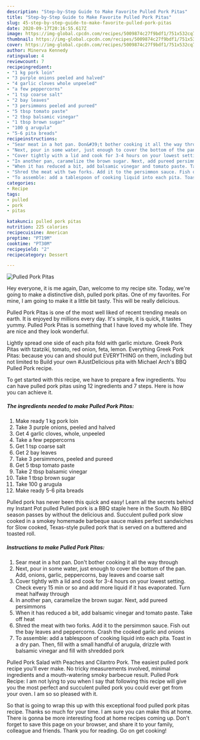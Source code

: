 ```yaml
---
description: "Step-by-Step Guide to Make Favorite Pulled Pork Pitas"
title: "Step-by-Step Guide to Make Favorite Pulled Pork Pitas"
slug: 45-step-by-step-guide-to-make-favorite-pulled-pork-pitas
date: 2020-09-17T20:16:55.617Z
image: https://img-global.cpcdn.com/recipes/5009874c27f9bdf1/751x532cq70/pulled-pork-pitas-recipe-main-photo.jpg
thumbnail: https://img-global.cpcdn.com/recipes/5009874c27f9bdf1/751x532cq70/pulled-pork-pitas-recipe-main-photo.jpg
cover: https://img-global.cpcdn.com/recipes/5009874c27f9bdf1/751x532cq70/pulled-pork-pitas-recipe-main-photo.jpg
author: Minerva Kennedy
ratingvalue: 4
reviewcount: 7
recipeingredient:
- "1 kg pork loin"
- "3 purple onions peeled and halved"
- "4 garlic cloves whole unpeeled"
- "a few peppercorns"
- "1 tsp coarse salt"
- "2 bay leaves"
- "3 persimmons peeled and pureed"
- "5 tbsp tomato paste"
- "2 tbsp balsamic vinegar"
- "1 tbsp brown sugar"
- "100 g arugula"
- "5-6 pita breads"
recipeinstructions:
- "Sear meat in a hot pan. Don&#39;t bother cooking it all the way through"
- "Next, pour in some water, just enough to cover the bottom of the pan. Add, onions, garlic, peppercorns, bay leaves and coarse salt"
- "Cover tightly with a lid and cook for 3-4 hours on your lowest setting. Check every 15 min or so and add more liquid if it has evaporated. Turn meat halfway through"
- "In another pan, caramelize the brown sugar. Next, add pureed persimmons"
- "When it has reduced a bit, add balsamic vinegar and tomato paste. Take off heat"
- "Shred the meat with two forks. Add it to the persimmon sauce. Fish out the bay leaves and peppercorns. Crash the cooked garlic and onions"
- "To assemble: add a tablespoon of cooking liquid into each pita. Toast in a dry pan. Then, fill with a small handful of arugula, drizzle with balsamic vinegar and fill with shredded pork"
categories:
- Recipe
tags:
- pulled
- pork
- pitas

katakunci: pulled pork pitas 
nutrition: 225 calories
recipecuisine: American
preptime: "PT19M"
cooktime: "PT30M"
recipeyield: "2"
recipecategory: Dessert

---
```



![Pulled Pork Pitas](https://img-global.cpcdn.com/recipes/5009874c27f9bdf1/751x532cq70/pulled-pork-pitas-recipe-main-photo.jpg)

Hey everyone, it is me again, Dan, welcome to my recipe site. Today, we're going to make a distinctive dish, pulled pork pitas. One of my favorites. For mine, I am going to make it a little bit tasty. This will be really delicious.

Pulled Pork Pitas is one of the most well liked of recent trending meals on earth. It is enjoyed by millions every day. It's simple, it is quick, it tastes yummy. Pulled Pork Pitas is something that I have loved my whole life. They are nice and they look wonderful.

Lightly spread one side of each pita fold with garlic mixture. Greek Pork Pitas with tzatziki, tomato, red onion, feta, lemon. Everything Greek Pork Pitas: because you can and should put EVERYTHING on them, including but not limited to Build your own #JustDelicious pita with Michael Arch&#39;s BBQ Pulled Pork recipe.


To get started with this recipe, we have to prepare a few ingredients. You can have pulled pork pitas using 12 ingredients and 7 steps. Here is how you can achieve it.

<!--inarticleads1-->

##### The ingredients needed to make Pulled Pork Pitas:

1. Make ready 1 kg pork loin
1. Take 3 purple onions, peeled and halved
1. Get 4 garlic cloves, whole, unpeeled
1. Take a few peppercorns
1. Get 1 tsp coarse salt
1. Get 2 bay leaves
1. Take 3 persimmons, peeled and pureed
1. Get 5 tbsp tomato paste
1. Take 2 tbsp balsamic vinegar
1. Take 1 tbsp brown sugar
1. Take 100 g arugula
1. Make ready 5-6 pita breads


Pulled pork has never been this quick and easy! Learn all the secrets behind my Instant Pot pulled Pulled pork is a BBQ staple here in the South. No BBQ season passes by without the delicious and. Succulent pulled pork slow cooked in a smokey homemade barbeque sauce makes perfect sandwiches for Slow cooked, Texas-style pulled pork that is served on a buttered and toasted roll. 

<!--inarticleads2-->

##### Instructions to make Pulled Pork Pitas:

1. Sear meat in a hot pan. Don&#39;t bother cooking it all the way through
1. Next, pour in some water, just enough to cover the bottom of the pan. Add, onions, garlic, peppercorns, bay leaves and coarse salt
1. Cover tightly with a lid and cook for 3-4 hours on your lowest setting. Check every 15 min or so and add more liquid if it has evaporated. Turn meat halfway through
1. In another pan, caramelize the brown sugar. Next, add pureed persimmons
1. When it has reduced a bit, add balsamic vinegar and tomato paste. Take off heat
1. Shred the meat with two forks. Add it to the persimmon sauce. Fish out the bay leaves and peppercorns. Crash the cooked garlic and onions
1. To assemble: add a tablespoon of cooking liquid into each pita. Toast in a dry pan. Then, fill with a small handful of arugula, drizzle with balsamic vinegar and fill with shredded pork


Pulled Pork Salad with Peaches and Cilantro Pork. The easiest pulled pork recipe you&#39;ll ever make. No tricky measurements involved, minimal ingredients and a mouth-watering smoky barbecue result. Pulled Pork Recipe: I am not lying to you when I say that following this recipe will give you the most perfect and succulent pulled pork you could ever get from your oven. I am so so pleased with it. 

So that is going to wrap this up with this exceptional food pulled pork pitas recipe. Thanks so much for your time. I am sure you can make this at home. There is gonna be more interesting food at home recipes coming up. Don't forget to save this page on your browser, and share it to your family, colleague and friends. Thank you for reading. Go on get cooking!
